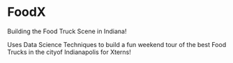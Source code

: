 # FoodX
Building the Food Truck Scene in Indiana!

Uses Data Science Techniques to build a fun weekend tour of the best Food Trucks in the cityof Indianapolis for Xterns! 
